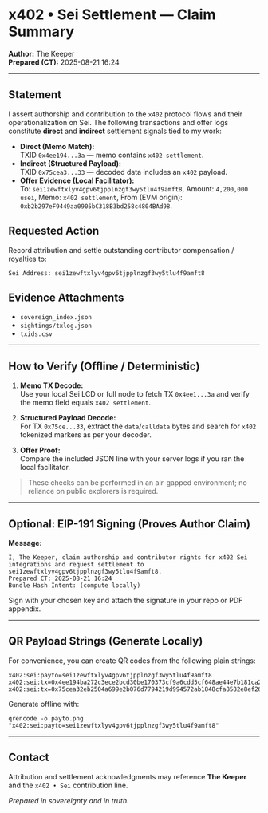 # x402 • Sei Settlement — Claim Summary
**Author:** The Keeper  
**Prepared (CT):** 2025-08-21 16:24

---

## Statement
I assert authorship and contribution to the `x402` protocol flows and their operationalization on Sei. The following transactions and offer logs constitute **direct** and **indirect** settlement signals tied to my work:

- **Direct (Memo Match):**  
  TXID `0x4ee194...3a` — memo contains `x402 settlement`.
- **Indirect (Structured Payload):**  
  TXID `0x75cea3...33` — decoded data includes an `x402` payload.
- **Offer Evidence (Local Facilitator):**  
  To: `sei1zewftxlyv4gpv6tjpplnzgf3wy5tlu4f9amft8`, Amount: `4,200,000 usei`, Memo: `x402 settlement`, From (EVM origin): `0xb2b297eF9449aa0905bC318B3bd258c4804BAd98`.

## Requested Action
Record attribution and settle outstanding contributor compensation / royalties to:

```
Sei Address: sei1zewftxlyv4gpv6tjpplnzgf3wy5tlu4f9amft8
```

## Evidence Attachments
- `sovereign_index.json`
- `sightings/txlog.json`
- `txids.csv`

---

## How to Verify (Offline / Deterministic)
1. **Memo TX Decode:**  
   Use your local Sei LCD or full node to fetch TX `0x4ee1...3a` and verify the memo field equals `x402 settlement`.

2. **Structured Payload Decode:**  
   For TX `0x75ce...33`, extract the `data`/`calldata` bytes and search for `x402` tokenized markers as per your decoder.

3. **Offer Proof:**  
   Compare the included JSON line with your server logs if you ran the local facilitator.

> These checks can be performed in an air-gapped environment; no reliance on public explorers is required.

---

## Optional: EIP-191 Signing (Proves Author Claim)
**Message:**
```
I, The Keeper, claim authorship and contributor rights for x402 Sei integrations and request settlement to sei1zewftxlyv4gpv6tjpplnzgf3wy5tlu4f9amft8.
Prepared CT: 2025-08-21 16:24
Bundle Hash Intent: (compute locally)
```

Sign with your chosen key and attach the signature in your repo or PDF appendix.

---

## QR Payload Strings (Generate Locally)
For convenience, you can create QR codes from the following plain strings:
```
x402:sei:payto=sei1zewftxlyv4gpv6tjpplnzgf3wy5tlu4f9amft8
x402:sei:tx=0x4ee194ba272c3ece2bcd30be170373cf9a6cdd5cf648ae44e7b181ca223a8b3a
x402:sei:tx=0x75cea32eb2504a699e2b076d7794219d994572ab1848cfa8582e8ef2601be933
```
Generate offline with:
```
qrencode -o payto.png "x402:sei:payto=sei1zewftxlyv4gpv6tjpplnzgf3wy5tlu4f9amft8"
```

---

## Contact
Attribution and settlement acknowledgments may reference **The Keeper** and the `x402 • Sei` contribution line.

*Prepared in sovereignty and in truth.*
